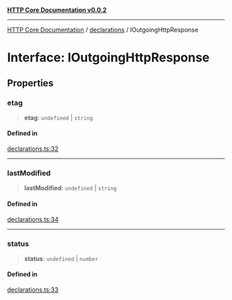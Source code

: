 [**HTTP Core Documentation v0.0.2**](../../README.md)

***

[HTTP Core Documentation](../../modules.md) / [declarations](../README.md) / IOutgoingHttpResponse

# Interface: IOutgoingHttpResponse

## Properties

### etag

> **etag**: `undefined` \| `string`

#### Defined in

[declarations.ts:32](https://github.com/stonemjs/http-core/blob/ed7c2187bd85b6877da7cd9f8c94448716446e07/src/declarations.ts#L32)

***

### lastModified

> **lastModified**: `undefined` \| `string`

#### Defined in

[declarations.ts:34](https://github.com/stonemjs/http-core/blob/ed7c2187bd85b6877da7cd9f8c94448716446e07/src/declarations.ts#L34)

***

### status

> **status**: `undefined` \| `number`

#### Defined in

[declarations.ts:33](https://github.com/stonemjs/http-core/blob/ed7c2187bd85b6877da7cd9f8c94448716446e07/src/declarations.ts#L33)

